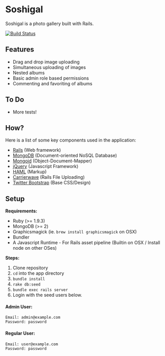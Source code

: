Soshigal
========

Soshigal is a photo gallery built with Rails.

[![Build Status](https://secure.travis-ci.org/gmanley/soshigal.png?branch=master)](http://travis-ci.org/gmanley/soshigal)

Features
-------

* Drag and drop image uploading
* Simultaneous uploading of images
* Nested albums
* Basic admin role based permissions
* Commenting and favoriting of albums

To Do
-----
* More tests!

How?
----
Here is a list of some key components used in the application:

* [Rails](http://rubyonrails.org) (Web framework)
* [MongoDB](http://www.mongodb.org) (Document-oriented NoSQL Database)
* [Mongoid](http://mongoid.org) (Object-Document-Mapper)
* [jQuery](http://jquery.com) (Javascript Framework)
* [HAML](http://haml-lang.com) (Markup)
* [Carrierwave](https://github.com/jnicklas/carrierwave) (Rails File Uploading)
* [Twitter Bootstrap](http://twitter.github.com/bootstrap) (Base CSS/Design)

Setup
-----
__Requirements:__

* Ruby (>= 1.9.3)
* MongoDB (>= 2)
* Graphicsmagick (ie. `brew install graphicsmagick` on OSX)
* Bundler
* A Javascript Runtime - For Rails asset pipeline (Builtin on OSX / Install node on other OSes)

__Steps:__

1. Clone repository
2. `cd` into the app directory
2. `bundle install`
3. `rake db:seed`
4. `bundle exec rails server`
5. Login with the seed users below.

#### Admin User: ####
    Email: admin@example.com
    Password: password

#### Regular User: ####
    Email: user@example.com
    Password: password
